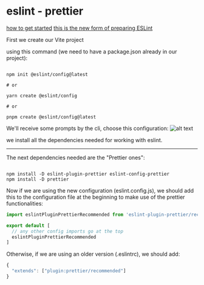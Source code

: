 # eslint - prettier

[how to get started](https://eslint.org/docs/latest/use/getting-started)
[this is the new form of preparing ESLint](https://dev.to/rgolawski/how-to-make-eslint-and-prettier-work-together-2i5g)

First we create our Vite project

using this command (we need to have a package.json already in our project):

```

npm init @eslint/config@latest

# or

yarn create @eslint/config

# or

pnpm create @eslint/config@latest

```

We'll receive some prompts by the cli, choose this configuration:
![alt text](src/assets/https___dev-to-uploads.s3.amazonaws.com_uploads_articles_mfaki8dmc0n6kt2r6fnj.avif)

we install all the dependencies needed for working with eslint.


---

The next dependencies needed are the "Prettier ones":

```$

npm install -D eslint-plugin-prettier eslint-config-prettier
npm install -D prettier

```

Now if we are using the new configuration (eslint.config.js), we should add this to the configuration file at the beginning to make use of the prettier functionalities:

```javascript
import eslintPluginPrettierRecommended from 'eslint-plugin-prettier/recommended';

export default [
  // any other config imports go at the top
  eslintPluginPrettierRecommended
]
```

Otherwise, if we are using an older version (.eslintrc), we should add: 

```javascript
{
  "extends": ["plugin:prettier/recommended"]
}
```

